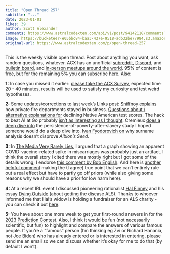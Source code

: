 ```yaml
---
title: "Open Thread 257"
subtitle: "..."
date: 2023-01-01
likes: 39
author: Scott Alexander
comments: https://www.astralcodexten.com/api/v1/post/94142118/comments?&all_comments=true
image: https://bucketeer-e05bbc84-baa3-437e-9518-adb32be77984.s3.amazonaws.com/public/images/502a814c-de7f-41bb-8481-bbd4dd6fca00_1024x1024.png
original-url: https://www.astralcodexten.com/p/open-thread-257
---
```

This is the weekly visible open thread. Post about anything you want, ask random questions, whatever. ACX has an unofficial [subreddit](https://www.reddit.com/r/slatestarcodex/), [Discord](https://discord.gg/RTKtdut), and [bulletin board](https://www.datasecretslox.com/index.php), and [in-person meetups around the world](https://www.lesswrong.com/community?filters%5B0%5D=SSC). 95% of content is free, but for the remaining 5% you can subscribe [here](https://astralcodexten.substack.com/subscribe?). Also:

**1:** In case you missed it earlier: [please take the ACX Survey](https://astralcodexten.substack.com/p/take-the-2022-acx-survey), expected time 20 - 40 minutes, results will be used to satisfy my curiosity and test weird hypotheses.

**2:** Some updates/corrections to last week’s Links post: [Sniffnoy explains](https://astralcodexten.substack.com/p/links-for-december-2022/comment/11459882) how private fire departments stayed in business. [Questions about / alternative explanations for](https://astralcodexten.substack.com/p/links-for-december-2022/comment/11461338) declining Native American test scores. The hack to beat AI at Go probably [isn’t as interesting as I thought](https://astralcodexten.substack.com/p/links-for-december-2022/comment/11459263). Cremieux [does a deep dive into](https://cremieux.substack.com/p/black-economic-progress-after-slavery) the persistence-of-poverty-after-slavery study I hoped someone would do a deep dive into. [Ivan Fyodorovich on](https://astralcodexten.substack.com/p/links-for-december-2022/comment/11461281) why surname analysis doesn’t disprove _Albion’s Seed_.

**3:** In [The Media Very Rarely Lies](https://astralcodexten.substack.com/p/the-media-very-rarely-lies), I argued that a graph showing an apparent COVID-vaccine-related spike in miscarriages was probably just an artifact. I think the overall story I cited there was mostly right but I got some of the details wrong; I endorse [this comment by Bob English](https://astralcodexten.substack.com/p/the-media-very-rarely-lies/comment/11358743). And here is [another helpful comment](https://astralcodexten.substack.com/p/the-media-very-rarely-lies/comment/11347898) making the (I agree) true point that we can’t entirely rule out a real effect but have to partly go off priors (while also giving some reasons why we should have a prior for low harm here).

**4:** At a recent IRL event I discussed pioneering rationalist [Hal Finney](https://en.wikipedia.org/wiki/Hal_Finney_\(computer_scientist\)) and his essay [Dying Outside](https://www.lesswrong.com/posts/bshZiaLefDejvPKuS/dying-outside) (about getting the disease ALS). Thanks to whoever informed me that Hal’s widow is holding a fundraiser for an ALS charity - you can check it out [here](https://secure2.convio.net/alsa/site/TR?fr_id=15435&pg=entry).

**5:** You have about one more week to get your first-round answers in for the [2023 Prediction Contest](https://astralcodexten.substack.com/p/2023-prediction-contest). Also, I think it would be fun (not necessarily scientific, but fun) to highlight and compare the answers of various famous people. If you’re a “famous” person (I’m thinking eg Zvi or Richard Hanania, not Joe Biden) who has already entered or is interested in entering, please send me an email so we can discuss whether it’s okay for me to do that (by default I won’t).
